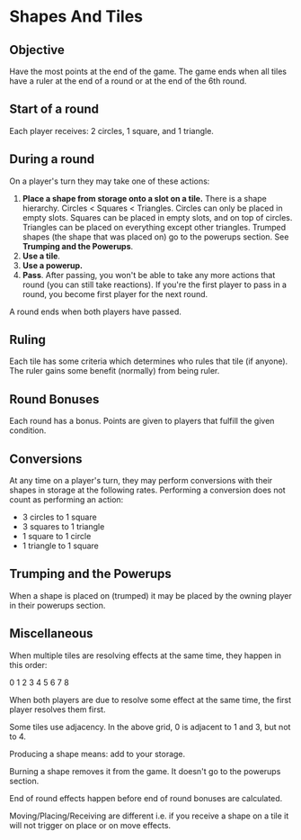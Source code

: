 # Shapes And Tiles

## Objective
Have the most points at the end of the game. The game ends when all tiles have a ruler at the end of a round or at the end of the 6th round.

## Start of a round
Each player receives: 2 circles, 1 square, and 1 triangle.

## During a round
On a player's turn they may take one of these actions:

1. **Place a shape from storage onto a slot on a tile.** There is a shape hierarchy. Circles < Squares < Triangles. Circles can only be placed in empty slots. Squares can be placed in empty slots, and on top of circles. Triangles can be placed on everything except other triangles. Trumped shapes (the shape that was placed on) go to the powerups section. See **Trumping and the Powerups**.
2. **Use a tile**.
3. **Use a powerup.**
4. **Pass**. After passing, you won't be able to take any more actions that round (you can still take reactions). If you're the first player to pass in a round, you become first player for the next round.

A round ends when both players have passed. 

## Ruling
Each tile has some criteria which determines who rules that tile (if anyone). The ruler gains some benefit (normally) from being ruler. 

## Round Bonuses
Each round has a bonus. Points are given to players that fulfill the given condition.

## Conversions
At any time on a player's turn, they may perform conversions with their shapes in storage at the following rates. Performing a conversion does not count as performing an action:

- 3 circles to 1 square
- 3 squares to 1 triangle
- 1 square to 1 circle
- 1 triangle to 1 square

## Trumping and the Powerups
When a shape is placed on (trumped) it may be placed by the owning player in their powerups section.

## Miscellaneous

When multiple tiles are resolving effects at the same time, they happen in this order:

0 1 2 
3 4 5 
6 7 8

When both players are due to resolve some effect at the same time, the first player resolves them first. 

Some tiles use adjacency. In the above grid, 0 is adjacent to 1 and 3, but not to 4. 

Producing a shape means: add to your storage.

Burning a shape removes it from the game. It doesn't go to the powerups section.

End of round effects happen before end of round bonuses are calculated.

Moving/Placing/Receiving are different i.e. if you receive a shape on a tile it will not trigger on place or on move effects.